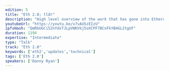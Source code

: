 ```yaml
---
edition: 5
title: "Eth 2.0; tldr"
description: "High level overview of the work that has gone into Ethereum 2.0 since last devcon, the major milestones achieved, the landscape of research, and where we're going in the next 12 months. This serves as an overview talk for the track to get devcon attendees acquainted with the space in general and ground them for the range of more technical talks throughout the conference."
youtubeUrl: "https://youtu.be/x7vAU5zEIzU"
ipfsHash: "QmRbUGCi52nYdxTJLpVNKVkj5oXCPF7BCnFkYB4GL2tgUF"
duration: 1194
expertise: "Intermediate"
type: "Talk"
track: "Eth 2.0"
keywords: ['eth2','updates','technical']
tags: ['Eth 2.0']
speakers: ['Danny Ryan']
---
```

